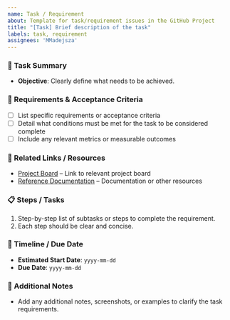 ```yaml
---
name: Task / Requirement
about: Template for task/requirement issues in the GitHub Project
title: "[Task] Brief description of the task"
labels: task, requirement
assignees: 'MMadejsza'
---
```


### 📝 Task Summary
- **Objective**: Clearly define what needs to be achieved.

### 📌 Requirements & Acceptance Criteria
- [ ] List specific requirements or acceptance criteria
- [ ] Detail what conditions must be met for the task to be considered complete
- [ ] Include any relevant metrics or measurable outcomes

### 🔗 Related Links / Resources
- [Project Board](https://github.com/yourusername/yourprojectname/projects) – Link to relevant project board
- [Reference Documentation](https://example.com) – Documentation or other resources

### 📋 Steps / Tasks
1. Step-by-step list of subtasks or steps to complete the requirement.
2. Each step should be clear and concise.

### 📆 Timeline / Due Date
- **Estimated Start Date**: `yyyy-mm-dd`
- **Due Date**: `yyyy-mm-dd`

### 📂 Additional Notes
- Add any additional notes, screenshots, or examples to clarify the task requirements.
